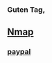 ### Guten Tag,
## [Nmap](https://kybe236.github.io/nmap)






### [paypal](https://www.paypal.com/pools/c/8OWp8Z0OgJ)
